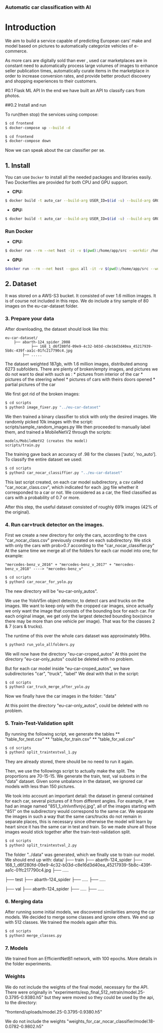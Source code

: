 ### Automatic car classification with AI

# Introduction

We aim to build a service capable of predicting European cars’ make and model based on pictures to automatically categorize vehicles of e-commerce.

As more cars are digitally sold than ever , used car marketplaces are in constant need to automatically process large volumes of images to enhance seller publication times, automatically curate items in the marketplace in order to increase conversion rates, and provide better product discovery and shopping experiences to their customers.


#0.1 Flask ML API
In the end we have built an API to classify cars from photos.

##0.2 Install and run

To run(then stop) the services using compose:

```bash
$ cd frontend
$ docker-compose up --build -d
```

```bash
$ cd frontend
$ docker-compose down
```

Now we can speak about the car classifier per se.

## 1. Install
You can use `Docker` to install all the needed packages and libraries easily. 
Two Dockerfiles are provided for both CPU and GPU support.

- **CPU:**
```bash
$ docker build -t auto_car --build-arg USER_ID=$(id -u) --build-arg GROUP_ID=$(id -g) -f docker/Dockerfile .
```
- **GPU:**
```bash
$ docker build -t auto_car --build-arg USER_ID=$(id -u) --build-arg GROUP_ID=$(id -g) -f docker/Dockerfile_gpu .
```
### Run Docker

- **CPU:**
```bash
$ docker run --rm --net host -it -v $(pwd):/home/app/src --workdir /home/app/src auto_car bash
```
- **GPU:**

```bash
$docker run --rm --net host --gpus all -it -v $(pwd):/home/app/src --workdir /home/app/src auto_car bash
```

## 2. Dataset
It was stored on a AWS-S3 bucket. It consisted of over 1.6 million images.
It is of course not included in this repo. We do include a tiny sample of 80 images on the eu-car-dataset folder.


### 3. Prepare your data

After downloading, the dataset should look like this:
```
eu-car-dataset/
    ├── abarth-124_spider_2008
    	 	├── 168_1_d6f280fd-09e9-4c32-b03d-c8e16d3d40ea_45217939-5b8c-439f-aa1c-01fc217790c4.jpg
       	├── .....
```
The dataset weighted 187gb, with 1.6 million images, distributed among 6273 subfolders.
There are plenty of broken/empty images, and pictures we do not want to deal with such as :
	* pictures from interior of the car
	* pictures of the steering wheel
	* pictures of cars with theirs doors opened
	* partial pictures of the car
	
We first got rid of the broken images:
```bash
$ cd scripts
$ python3 image_fixer.py "../eu-car-dataset"
```

We then trained a binary classifier to stick with only the desired images. 
We randomly picked 10k images with the script: 
	scripts/sample_random_images.py
We then proceeded to manually label them, and trained a MobileNetV2 through the scripts:
	
	models/MobileNetV2 (creates the model)
	scripts/train.py

The training gave back an accuracy of .98 for the classes [‘auto’, ‘no_auto’]. 
To classify the entire dataset we used: 
```bash
$ cd scripts
$ python3 car_nocar_classiffier.py "../eu-car-dataset"
```

This last script created, on each car model subdirectory, a csv called "car_nocar_class.csv", which indicated for each .jpg file whether it corresponded to a car or not. We considered as a car, the filed classified as cars with a probability of 0.7 or more.

After this step, the useful dataset consisted of roughly 691k images (42% of the original).

### 4. Run car+truck detector on the images.
First we create a new directory for only the cars, according to the csvs "car_nocar_class.csv" previously created on each subdirectory.
We stick with only the cars with prob>0.7 according to the "car_nocar_classifier.py"
At the same time we merge all of the folders for each car model into one; for example:

	"mercedes-benz_v_2016" + "mercedes-benz_v_2017" + "mercedes-benz_v_2018" ----> "mercedes-benz_v"

```bash
$ cd scripts
$ python3 car_nocar_for_yolo.py
```
The new directory will be "eu-car-only_autos".

We use the YoloV5m object detector, to detect cars and trucks on the images.
We want to keep only with the cropped car images, since actually we only want the image that consists of the bounding box for each car. For each original image, we get only the largest detected bounding box(since there may be more than one vehicle per image).
That was for the classes 2 & 7 (cars & trucks).

The runtime of this over the whole cars dataset was approximately 96hs.

```bash
$ python3 run_yolo_allfolders.py
```
We will now have the directory "eu-car-croped_autos"
At this point the directory "eu-car-only_autos" could be deleted with no problem.

But for each car model inside "eu-car-croped_autos", we have subdirectories "car", "truck", "label"
We deal with that in the script:
```bash
$ cd scripts
$ python3 car_truck_merge_after_yolo.py
```
Now we finally have the car images in the folder:
	"data"

At this point the directory "eu-car-only_autos", could be deleted with no problem.

### 5. Train-Test-Validation split
By running the following script, we generate the tables 
	** "table_for_test.csv"
	** "table_for_train.csv"
	** "table_for_val.csv"
```bash
$ cd scripts
$ python3 split_traintestval_1.py
```
They are already stored, there should be no need to run it again.

Then, we use the followings script  to actually make the split.
The proportions are 70-15-15.
We generate the train, test, val subsets in the "data" dataset.
Given some unbalance in the dataset, we ignored car models with less than 150 pictures.

We took into account an important detail: the dataset in general contained for each car, several pictures of it from different angles.
For example, if we had an image named "851_1_vlnlvnflvnjvj.jpg", all of the images starting with "851" on the subdirectory would correspond to the same car. We separate the images in such a way that the same cars/trucks do not remain in separate places, this is necessary since otherwise the model will learn by heart since it has the same car in test and train.
So we made shure all those images would stick together after the train-test-validation split.

```bash
$ cd scripts
$ python3 split_traintestval_2.py
```
The folder "../data" was generated, which we finally use to train our model.
We should end up with:
data/
  ├── train
       ├── abarth-124_spider
       ├── 168_1_d6f280fd-09e9-4c32-b03d-c8e16d3d40ea_45217939-5b8c-439f-aa1c-01fc217790c4.jpg
       ├── .....

  ├── test
	├── abarth-124_spider
    	├── .....
      	├── .....


  ├── val
	├── abarth-124_spider
    	├── .....
      	├── .....
    


### 6. Merging data
After running some initial models, we discovered similarities among the car models.
We decided to merge some classes and ignore others.
We end up with 512 classes.
We trained the models again after this.

```bash
$ cd scripts
$ python3 merge_classes.py
```
### 7. Models
We trained from an EfficientNetB1 network, with 100 epochs.
More details in the folder experiments.


### Weights
We do not include the weights of the final model, necessary for the API.
There were originally in "experiments/exp_final_512_retrain/model.25-0.3795-0.9380.h5"
but they were moved so they could be used by the api, to the directory:

"frontend/uploads/model.25-0.3795-0.9380.h5"

We do not include the weights "weights_for_car_nocar_classifier/model.18-0.0782-0.9802.h5" 

